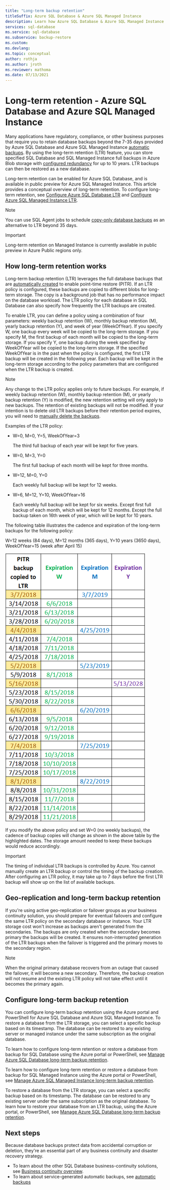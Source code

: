 ```yaml
---
title: "Long-term backup retention" 
titleSuffix: Azure SQL Database & Azure SQL Managed Instance
description: Learn how Azure SQL Database & Azure SQL Managed Instance support storing full database backups for up to 10 years via the long-term retention policy.
services: sql-database
ms.service: sql-database
ms.subservice: backup-restore
ms.custom: 
ms.devlang: 
ms.topic: conceptual
author: rothja
ms.author: jroth
ms.reviewer: mathoma
ms.date: 07/13/2021
---
```

# Long-term retention - Azure SQL Database and Azure SQL Managed Instance

Many applications have regulatory, compliance, or other business purposes that require you to retain database backups beyond the 7-35 days provided by Azure SQL Database and Azure SQL Managed Instance [automatic backups](automated-backups-overview.md). By using the long-term retention (LTR) feature, you can store specified SQL Database and SQL Managed Instance full backups in Azure Blob storage with [configured redundancy](automated-backups-overview.md#backup-storage-redundancy) for up to 10 years. LTR backups can then be restored as a new database.

Long-term retention can be enabled for Azure SQL Database, and is available in public preview for Azure SQL Managed Instance. This article provides a conceptual overview of long-term retention. To configure long-term retention, see [Configure Azure SQL Database LTR](long-term-backup-retention-configure.md) and [Configure Azure SQL Managed Instance LTR](../managed-instance/long-term-backup-retention-configure.md). 

> [!NOTE]
> You can use SQL Agent jobs to schedule [copy-only database backups](/sql/relational-databases/backup-restore/copy-only-backups-sql-server) as an alternative to LTR beyond 35 days.

> [!IMPORTANT]
> Long-term retention on Managed Instance is currently available in public preview in Azure Public regions only. 


## How long-term retention works
     
Long-term backup retention (LTR) leverages the full database backups that are [automatically created](automated-backups-overview.md) to enable point-time restore (PITR). If an LTR policy is configured, these backups are copied to different blobs for long-term storage. The copy is a background job that has no performance impact on the database workload. The LTR policy for each database in SQL Database can also specify how frequently the LTR backups are created.

To enable LTR, you can define a policy using a combination of four parameters: weekly backup retention (W), monthly backup retention (M), yearly backup retention (Y), and week of year (WeekOfYear). If you specify W, one backup every week will be copied to the long-term storage. If you specify M, the first backup of each month will be copied to the long-term storage. If you specify Y, one backup during the week specified by WeekOfYear will be copied to the long-term storage. If the specified WeekOfYear is in the past when the policy is configured, the first LTR backup will be created in the following year. Each backup will be kept in the long-term storage according to the policy parameters that are configured when the LTR backup is created.

> [!NOTE]
> Any change to the LTR policy applies only to future backups. For example, if weekly backup retention (W), monthly backup retention (M), or yearly backup retention (Y) is modified, the new retention setting will only apply to new backups. The retention of existing backups will not be modified. If your intention is to delete old LTR backups before their retention period expires, you will need to [manually delete the backups](./long-term-backup-retention-configure.md#delete-ltr-backups).
> 

Examples of the LTR policy:

-  W=0, M=0, Y=5, WeekOfYear=3

   The third full backup of each year will be kept for five years.
   
- W=0, M=3, Y=0

   The first full backup of each month will be kept for three months.

- W=12, M=0, Y=0

   Each weekly full backup will be kept for 12 weeks.

- W=6, M=12, Y=10, WeekOfYear=16

   Each weekly full backup will be kept for six weeks. Except first full backup of each month, which will be kept for 12 months. Except the full backup taken on 16th week of year, which will be kept for 10 years. 

The following table illustrates the cadence and expiration of the long-term backups for the following policy:

W=12 weeks (84 days), M=12 months (365 days), Y=10 years (3650 days), WeekOfYear=15 (week after April 15)

   ![ltr example](./media/long-term-retention-overview/ltr-example.png)


If you modify the above policy and set W=0 (no weekly backups), the cadence of backup copies will change as shown in the above table by the highlighted dates. The storage amount needed to keep these backups would reduce accordingly. 

> [!IMPORTANT]
> The timing of individual LTR backups is controlled by Azure. You cannot manually create an LTR backup or control the timing of the backup creation. After configuring an LTR policy, it  may take up to 7 days before the first LTR backup will show up on the list of available backups.  


## Geo-replication and long-term backup retention

If you're using active geo-replication or failover groups as your business continuity solution, you should prepare for eventual failovers and configure the same LTR policy on the secondary database or instance. Your LTR storage cost won't increase as backups aren't generated from the secondaries. The backups are only created when the secondary becomes primary the backups will be created. It ensures non-interrupted generation of the LTR backups when the failover is triggered and the primary moves to the secondary region. 

> [!NOTE]
> When the original primary database recovers from an outage that caused the failover, it will become a new secondary. Therefore, the backup creation will not resume and the existing LTR policy will not take effect until it becomes the primary again. 


## Configure long-term backup retention

You can configure long-term backup retention using the Azure portal and PowerShell for Azure SQL Database and Azure SQL Managed Instance. To restore a database from the LTR storage, you can select a specific backup based on its timestamp. The database can be restored to any existing server or managed instance under the same subscription as the original database.

To learn how to configure long-term retention or restore a database from backup for SQL Database using the Azure portal or PowerShell, see [Manage Azure SQL Database long-term backup retention](long-term-backup-retention-configure.md).

To learn how to configure long-term retention or restore a database from backup for SQL Managed Instance using the Azure portal or PowerShell, see [Manage Azure SQL Managed Instance long-term backup retention](../managed-instance/long-term-backup-retention-configure.md).

To restore a database from the LTR storage, you can select a specific backup based on its timestamp. The database can be restored to any existing server under the same subscription as the original database. To learn how to restore your database from an LTR backup, using the Azure portal, or PowerShell, see [Manage Azure SQL Database long-term backup retention](long-term-backup-retention-configure.md). 

## Next steps

Because database backups protect data from accidental corruption or deletion, they're an essential part of any business continuity and disaster recovery strategy. 

- To learn about the other SQL Database business-continuity solutions, see [Business continuity overview](business-continuity-high-availability-disaster-recover-hadr-overview.md).
- To learn about service-generated automatic backups, see [automatic backups](../database/automated-backups-overview.md)
